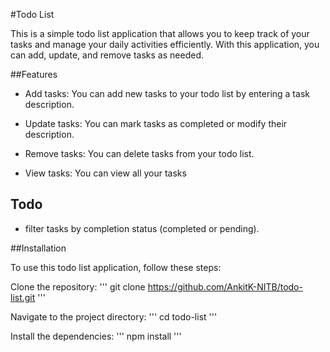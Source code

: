 #Todo List

This is a simple todo list application that allows you to keep track of your tasks and manage your daily activities efficiently. With this application, you can add, update, and remove tasks as needed.

##Features
- Add tasks: You can add new tasks to your todo list by entering a task description.

- Update tasks: You can mark tasks as completed or modify their description.

- Remove tasks: You can delete tasks from your todo list.

- View tasks: You can view all your tasks

## Todo
- filter tasks by completion status (completed or pending).

##Installation

To use this todo list application, follow these steps:

Clone the repository:
'''
git clone https://github.com/AnkitK-NITB/todo-list.git
'''

Navigate to the project directory: '''
cd todo-list
'''

Install the dependencies: 
'''
npm install
'''
